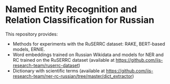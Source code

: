 # Named Entity Recognition and Relation Classification for Russian

This repository provides: 
* Methods for experiments with the RuSERRC dataset: RAKE, BERT-based models, ERNIE.
* Word embeddings trained on Russian Wikidata and models for NER and RC trained on the RuSERRC dataset (available at https://github.com/iis-research-team/ruserrc-dataset)
* Dictionary with scientific terms (available at https://github.com/iis-research-team/ner-rc-russian/tree/master/dict_extractor)
